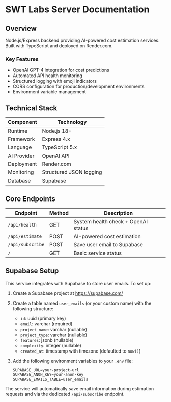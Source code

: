 # SWT Labs Server Documentation

## Overview
Node.js/Express backend providing AI-powered cost estimation services. Built with TypeScript and deployed on Render.com.

### Key Features
- OpenAI GPT-4 integration for cost predictions
- Automated API health monitoring
- Structured logging with emoji indicators
- CORS configuration for production/development environments
- Environment variable management

## Technical Stack
| Component          | Technology               |
|--------------------|--------------------------|
| Runtime            | Node.js 18+              |
| Framework          | Express 4.x              |
| Language           | TypeScript 5.x           |
| AI Provider        | OpenAI API               |
| Deployment         | Render.com               |
| Monitoring         | Structured JSON logging  |
| Database           | Supabase                 |

## Core Endpoints
| Endpoint           | Method | Description                          |
|--------------------|--------|--------------------------------------|
| `/api/health`      | GET    | System health check + OpenAI status  |
| `/api/estimate`    | POST   | AI-powered cost estimation           |
| `/api/subscribe`   | POST   | Save user email to Supabase          |
| `/`                | GET    | Basic service status                 |

## Supabase Setup

This service integrates with Supabase to store user emails. To set up:

1. Create a Supabase project at https://supabase.com/
2. Create a table named `user_emails` (or your custom name) with the following structure:
   - `id`: uuid (primary key)
   - `email`: varchar (required)
   - `project_name`: varchar (nullable)
   - `project_type`: varchar (nullable)
   - `features`: jsonb (nullable)
   - `complexity`: integer (nullable)
   - `created_at`: timestamp with timezone (defaulted to `now()`)

3. Add the following environment variables to your `.env` file:
   ```
   SUPABASE_URL=your-project-url
   SUPABASE_ANON_KEY=your-anon-key
   SUPABASE_EMAILS_TABLE=user_emails
   ```

The service will automatically save email information during estimation requests and via the dedicated `/api/subscribe` endpoint.
